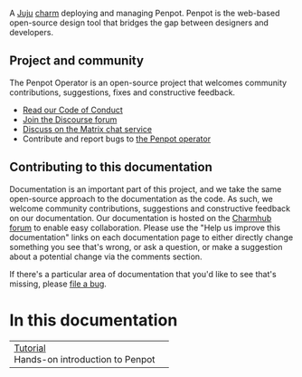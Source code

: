 A [Juju](https://juju.is/) [charm](https://juju.is/docs/olm/charmed-operators)
deploying and managing Penpot. Penpot is the web-based open-source design tool
that bridges the gap between designers and developers.

## Project and community

The Penpot Operator is an open-source project that welcomes community contributions, suggestions, fixes and constructive feedback.

* [Read our Code of Conduct](https://ubuntu.com/community/code-of-conduct)
* [Join the Discourse forum](https://discourse.charmhub.io/tag/penpot)
* [Discuss on the Matrix chat service](https://matrix.to/#/#charmhub-charmdev:ubuntu.com)
* Contribute and report bugs to [the Penpot operator](https://github.com/canonical/penpot-operator)

## Contributing to this documentation

Documentation is an important part of this project, and we take the same open-source approach to the documentation as the code. As such, we welcome community contributions, suggestions and constructive feedback on our documentation. Our documentation is hosted on the [Charmhub forum](https://discourse.charmhub.io/) to enable easy collaboration. Please use the "Help us improve this documentation" links on each documentation page to either directly change something you see that's wrong, or ask a question, or make a suggestion about a potential change via the comments section.

If there's a particular area of documentation that you'd like to see that's missing, please [file a bug](https://github.com/canonical/penpot-operator/issues).

# In this documentation
|||
|-----------------|----------------|
| [Tutorial](tutorial)</br>  Hands-on introduction to Penpot ||
